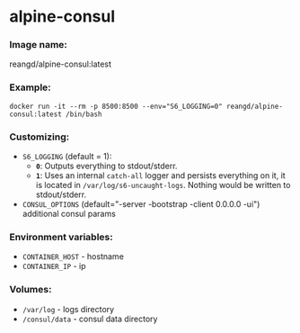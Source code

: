 alpine-consul
===


### Image name:
reangd/alpine-consul:latest


### Example:
```
docker run -it --rm -p 8500:8500 --env="S6_LOGGING=0" reangd/alpine-consul:latest /bin/bash
```


### Customizing:
* `S6_LOGGING` (default = 1): 
  * **`0`**: Outputs everything to stdout/stderr.
  * **`1`**: Uses an internal `catch-all` logger and persists everything on it, it is located in `/var/log/s6-uncaught-logs`. Nothing would be written to stdout/stderr.
* `CONSUL_OPTIONS` (default="-server -bootstrap -client 0.0.0.0 -ui")
  additional consul params


### Environment variables:
* `CONTAINER_HOST` - hostname
* `CONTAINER_IP` - ip


### Volumes:
* `/var/log` - logs directory
* `/consul/data` - consul data directory
